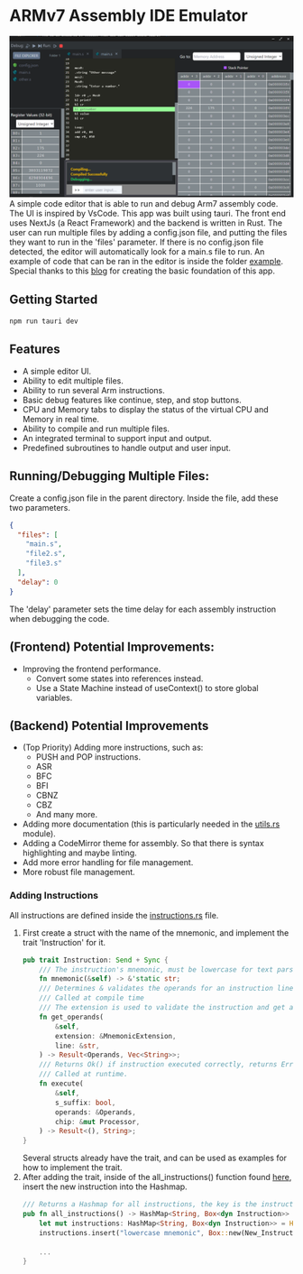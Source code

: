 # ARMv7 Assembly IDE Emulator
![alt text](image.png)
A simple code editor that is able to run and debug Arm7 assembly code. The UI is inspired by VsCode. This app was built using tauri. The front end uses NextJs (a React Framework) and the backend is written in Rust. The user can run multiple files by adding a config.json file, and putting the files they want to run in the 'files' parameter. If there is no config.json file detected, the editor will automatically look for a main.s file to run. An example of code that can be ran in the editor is inside the folder [example](https://github.com/DashCampbell/Arm-Assembly-Compiler-Simulator/tree/master/example). Special thanks to this [blog](https://hackernoon.com/how-i-cloned-a-simple-vscode-using-tauri-and-reactjs) for creating the basic foundation of this app.
## Getting Started
```bash
npm run tauri dev
```
## Features
* A simple editor UI.
* Ability to edit multiple files.
* Ability to run several Arm instructions.
* Basic debug features like continue, step, and stop buttons.
* CPU and Memory tabs to display the status of the virtual CPU and Memory in real time.
* Ability to compile and run multiple files.
* An integrated terminal to support input and output.
* Predefined subroutines to handle output and user input.

## Running/Debugging Multiple Files:
Create a config.json file in the parent directory. Inside the file, add these two parameters.
```json
{
  "files": [
    "main.s",
    "file2.s",
    "file3.s"
  ],
  "delay": 0
}
```
The 'delay' parameter sets the time delay for each assembly instruction when debugging the code.
## (Frontend) Potential Improvements:
* Improving the frontend performance.
    * Convert some states into references instead.
    * Use a State Machine instead of useContext() to store global variables.

## (Backend) Potential Improvements
* (Top Priority) Adding more instructions, such as:
    * PUSH and POP instructions.
    * ASR
    * BFC
    * BFI
    * CBNZ
    * CBZ
    * And many more.
* Adding more documentation (this is particularly needed in the [utils.rs](https://github.com/DashCampbell/Arm-Assembly-Compiler-Simulator/blob/master/src-tauri/src/utils.rs) module).
* Adding a CodeMirror theme for assembly. So that there is syntax highlighting and maybe linting.
* Add more error handling for file management.
* More robust file management.
### Adding Instructions
All instructions are defined inside the [instructions.rs](https://github.com/DashCampbell/Arm-Assembly-Compiler-Simulator/blob/master/src-tauri/src/instructions.rs) file.
1. First create a struct with the name of the mnemonic, and implement the trait 'Instruction' for it.
    ```rust
    pub trait Instruction: Send + Sync {
        /// The instruction's mnemonic, must be lowercase for text parsing.
        fn mnemonic(&self) -> &'static str;
        /// Determines & validates the operands for an instruction line. Returns an error if the instruction is invalid.
        /// Called at compile time
        /// The extension is used to validate the instruction and get any constraints.
        fn get_operands(
            &self,
            extension: &MnemonicExtension,
            line: &str,
        ) -> Result<Operands, Vec<String>>;
        /// Returns Ok() if instruction executed correctly, returns Err() if there is a runtime error.
        /// Called at runtime.
        fn execute(
            &self,
            s_suffix: bool,
            operands: &Operands,
            chip: &mut Processor,
        ) -> Result<(), String>;
    }
    ```
    Several structs already have the trait, and can be used as examples for how to implement the trait.
2. After adding the trait, inside of the all_instructions() function found [here](https://github.com/DashCampbell/Arm-Assembly-Compiler-Simulator/blob/master/src-tauri/src/instructions.rs), insert the new instruction into the Hashmap.
    ```rust
    /// Returns a Hashmap for all instructions, the key is the instruction's mnemonic
    pub fn all_instructions() -> HashMap<String, Box<dyn Instruction>> {
        let mut instructions: HashMap<String, Box<dyn Instruction>> = HashMap::new();
        instructions.insert("lowercase mnemonic", Box::new(New_Instruction {}));
        
        ...
    }
    ```
